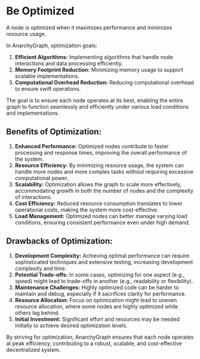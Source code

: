 # Be Optimized

A node is optimized when it maximizes performance and minimizes resource usage.

In AnarchyGraph, optimization goals:

1. **Efficient Algorithms:** Implementing algorithms that handle node interactions and data processing efficiently.
2. **Memory Footprint Reduction:** Minimizing memory usage to support scalable implementations.
3. **Computational Overhead Reduction:** Reducing computational overhead to ensure swift operations.

The goal is to ensure each node operates at its best, enabling the entire graph to function seamlessly and efficiently under various load conditions and implementations.


## **Benefits of Optimization:**
1. **Enhanced Performance:** Optimized nodes contribute to faster processing and response times, improving the overall performance of the system.
2. **Resource Efficiency:** By minimizing resource usage, the system can handle more nodes and more complex tasks without requiring excessive computational power.
3. **Scalability:** Optimization allows the graph to scale more effectively, accommodating growth in both the number of nodes and the complexity of interactions.
4. **Cost Efficiency:** Reduced resource consumption translates to lower operational costs, making the system more cost-effective.
5. **Load Management:** Optimized nodes can better manage varying load conditions, ensuring consistent performance even under high demand.


## **Drawbacks of Optimization:**
1. **Development Complexity:** Achieving optimal performance can require sophisticated techniques and extensive testing, increasing development complexity and time.
2. **Potential Trade-offs:** In some cases, optimizing for one aspect (e.g., speed) might lead to trade-offs in another (e.g., readability or flexibility).
3. **Maintenance Challenges:** Highly optimized code can be harder to maintain and debug, especially if it sacrifices clarity for performance.
4. **Resource Allocation:** Focus on optimization might lead to uneven resource allocation, where some nodes are highly optimized while others lag behind.
5. **Initial Investment:** Significant effort and resources may be needed initially to achieve desired optimization levels.

By striving for optimization, AnarchyGraph ensures that each node operates at peak efficiency, contributing to a robust, scalable, and cost-effective decentralized system.
